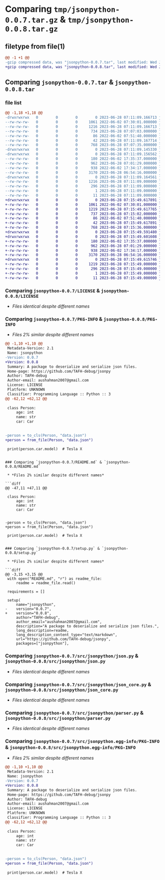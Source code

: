 # Comparing `tmp/jsonpython-0.0.7.tar.gz` & `tmp/jsonpython-0.0.8.tar.gz`

## filetype from file(1)

```diff
@@ -1 +1 @@
-gzip compressed data, was "jsonpython-0.0.7.tar", last modified: Wed Jun 28 07:11:09 2023, max compression
+gzip compressed data, was "jsonpython-0.0.8.tar", last modified: Wed Jun 28 07:15:49 2023, max compression
```

## Comparing `jsonpython-0.0.7.tar` & `jsonpython-0.0.8.tar`

### file list

```diff
@@ -1,18 +1,18 @@
-drwxrwxrwx   0        0        0        0 2023-06-28 07:11:09.166713 jsonpython-0.0.7/
--rw-rw-rw-   0        0        0     1061 2022-06-02 07:30:01.000000 jsonpython-0.0.7/LICENSE
--rw-rw-rw-   0        0        0     1216 2023-06-28 07:11:09.166713 jsonpython-0.0.7/PKG-INFO
--rw-rw-rw-   0        0        0      734 2023-06-28 07:07:03.000000 jsonpython-0.0.7/README.md
--rw-rw-rw-   0        0        0       86 2022-06-02 07:51:40.000000 jsonpython-0.0.7/pyproject.toml
--rw-rw-rw-   0        0        0       42 2023-06-28 07:11:09.167714 jsonpython-0.0.7/setup.cfg
--rw-rw-rw-   0        0        0      768 2023-06-28 07:07:35.000000 jsonpython-0.0.7/setup.py
-drwxrwxrwx   0        0        0        0 2023-06-28 07:11:09.145330 jsonpython-0.0.7/src/
-drwxrwxrwx   0        0        0        0 2023-06-28 07:11:09.156562 jsonpython-0.0.7/src/jsonpython/
--rw-rw-rw-   0        0        0      180 2022-06-02 17:35:37.000000 jsonpython-0.0.7/src/jsonpython/__init__.py
--rw-rw-rw-   0        0        0      962 2023-06-28 07:01:29.000000 jsonpython-0.0.7/src/jsonpython/json.py
--rw-rw-rw-   0        0        0      938 2022-06-02 17:34:17.000000 jsonpython-0.0.7/src/jsonpython/json_core.py
--rw-rw-rw-   0        0        0     3170 2023-06-28 06:54:16.000000 jsonpython-0.0.7/src/jsonpython/parser.py
-drwxrwxrwx   0        0        0        0 2023-06-28 07:11:09.164561 jsonpython-0.0.7/src/jsonpython.egg-info/
--rw-rw-rw-   0        0        0     1216 2023-06-28 07:11:09.000000 jsonpython-0.0.7/src/jsonpython.egg-info/PKG-INFO
--rw-rw-rw-   0        0        0      296 2023-06-28 07:11:09.000000 jsonpython-0.0.7/src/jsonpython.egg-info/SOURCES.txt
--rw-rw-rw-   0        0        0        1 2023-06-28 07:11:09.000000 jsonpython-0.0.7/src/jsonpython.egg-info/dependency_links.txt
--rw-rw-rw-   0        0        0       11 2023-06-28 07:11:09.000000 jsonpython-0.0.7/src/jsonpython.egg-info/top_level.txt
+drwxrwxrwx   0        0        0        0 2023-06-28 07:15:49.617891 jsonpython-0.0.8/
+-rw-rw-rw-   0        0        0     1061 2022-06-02 07:30:01.000000 jsonpython-0.0.8/LICENSE
+-rw-rw-rw-   0        0        0     1219 2023-06-28 07:15:49.617765 jsonpython-0.0.8/PKG-INFO
+-rw-rw-rw-   0        0        0      737 2023-06-28 07:15:02.000000 jsonpython-0.0.8/README.md
+-rw-rw-rw-   0        0        0       86 2022-06-02 07:51:40.000000 jsonpython-0.0.8/pyproject.toml
+-rw-rw-rw-   0        0        0       42 2023-06-28 07:15:49.617891 jsonpython-0.0.8/setup.cfg
+-rw-rw-rw-   0        0        0      768 2023-06-28 07:15:36.000000 jsonpython-0.0.8/setup.py
+drwxrwxrwx   0        0        0        0 2023-06-28 07:15:49.591480 jsonpython-0.0.8/src/
+drwxrwxrwx   0        0        0        0 2023-06-28 07:15:49.601608 jsonpython-0.0.8/src/jsonpython/
+-rw-rw-rw-   0        0        0      180 2022-06-02 17:35:37.000000 jsonpython-0.0.8/src/jsonpython/__init__.py
+-rw-rw-rw-   0        0        0      962 2023-06-28 07:01:29.000000 jsonpython-0.0.8/src/jsonpython/json.py
+-rw-rw-rw-   0        0        0      938 2022-06-02 17:34:17.000000 jsonpython-0.0.8/src/jsonpython/json_core.py
+-rw-rw-rw-   0        0        0     3170 2023-06-28 06:54:16.000000 jsonpython-0.0.8/src/jsonpython/parser.py
+drwxrwxrwx   0        0        0        0 2023-06-28 07:15:49.615746 jsonpython-0.0.8/src/jsonpython.egg-info/
+-rw-rw-rw-   0        0        0     1219 2023-06-28 07:15:49.000000 jsonpython-0.0.8/src/jsonpython.egg-info/PKG-INFO
+-rw-rw-rw-   0        0        0      296 2023-06-28 07:15:49.000000 jsonpython-0.0.8/src/jsonpython.egg-info/SOURCES.txt
+-rw-rw-rw-   0        0        0        1 2023-06-28 07:15:49.000000 jsonpython-0.0.8/src/jsonpython.egg-info/dependency_links.txt
+-rw-rw-rw-   0        0        0       11 2023-06-28 07:15:49.000000 jsonpython-0.0.8/src/jsonpython.egg-info/top_level.txt
```

### Comparing `jsonpython-0.0.7/LICENSE` & `jsonpython-0.0.8/LICENSE`

 * *Files identical despite different names*

### Comparing `jsonpython-0.0.7/PKG-INFO` & `jsonpython-0.0.8/PKG-INFO`

 * *Files 2% similar despite different names*

```diff
@@ -1,10 +1,10 @@
 Metadata-Version: 2.1
 Name: jsonpython
-Version: 0.0.7
+Version: 0.0.8
 Summary: A package to deserialize and serialize json files.
 Home-page: https://github.com/TAFH-debug/jsonpy
 Author: TAFH-debug
 Author-email: aushahman2007@gmail.com
 License: LICENSE
 Platform: UNKNOWN
 Classifier: Programming Language :: Python :: 3
@@ -62,12 +62,12 @@
 
 class Person:
     age: int
     name: str
     car: Car
 
 
-person = to_cls(Person, "data.json")
+person = from_file(Person, "data.json")
 
 print(person.car.model)  # Tesla X
 ```
```

### Comparing `jsonpython-0.0.7/README.md` & `jsonpython-0.0.8/README.md`

 * *Files 2% similar despite different names*

```diff
@@ -47,11 +47,11 @@
 
 class Person:
     age: int
     name: str
     car: Car
 
 
-person = to_cls(Person, "data.json")
+person = from_file(Person, "data.json")
 
 print(person.car.model)  # Tesla X
 ```
```

### Comparing `jsonpython-0.0.7/setup.py` & `jsonpython-0.0.8/setup.py`

 * *Files 2% similar despite different names*

```diff
@@ -3,15 +3,15 @@
 with open("README.md", "r") as readme_file:
     readme = readme_file.read()
 
 requirements = []
 
 setup(
     name="jsonpython",
-    version="0.0.7",
+    version="0.0.8",
     author="TAFH-debug",
     author_email="aushahman2007@gmail.com",
     description="A package to deserialize and serialize json files.",
     long_description=readme,
     long_description_content_type="text/markdown",
     url="https://github.com/TAFH-debug/jsonpy",
     packages=["jsonpython"],
```

### Comparing `jsonpython-0.0.7/src/jsonpython/json.py` & `jsonpython-0.0.8/src/jsonpython/json.py`

 * *Files identical despite different names*

### Comparing `jsonpython-0.0.7/src/jsonpython/json_core.py` & `jsonpython-0.0.8/src/jsonpython/json_core.py`

 * *Files identical despite different names*

### Comparing `jsonpython-0.0.7/src/jsonpython/parser.py` & `jsonpython-0.0.8/src/jsonpython/parser.py`

 * *Files identical despite different names*

### Comparing `jsonpython-0.0.7/src/jsonpython.egg-info/PKG-INFO` & `jsonpython-0.0.8/src/jsonpython.egg-info/PKG-INFO`

 * *Files 2% similar despite different names*

```diff
@@ -1,10 +1,10 @@
 Metadata-Version: 2.1
 Name: jsonpython
-Version: 0.0.7
+Version: 0.0.8
 Summary: A package to deserialize and serialize json files.
 Home-page: https://github.com/TAFH-debug/jsonpy
 Author: TAFH-debug
 Author-email: aushahman2007@gmail.com
 License: LICENSE
 Platform: UNKNOWN
 Classifier: Programming Language :: Python :: 3
@@ -62,12 +62,12 @@
 
 class Person:
     age: int
     name: str
     car: Car
 
 
-person = to_cls(Person, "data.json")
+person = from_file(Person, "data.json")
 
 print(person.car.model)  # Tesla X
 ```
```

